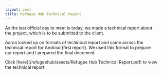 ```yaml
---
layout: post
title: Refugee Hub Technical Report
---
```

As the last official day to meet is today, we made a technical report about the project, which is to be submitted to the client.

Aaron looked up on formats of techinical report and came across the technical report for Android (first report).
We used this format to prepare our report and I prepared the final document.

Click [here](/refugeehub/assets/Refugee Hub Technical Report.pdf) to view the technical report.
